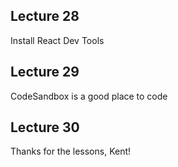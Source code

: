 ## Lecture 28

Install React Dev Tools

## Lecture 29

CodeSandbox is a good place to code

## Lecture 30

Thanks for the lessons, Kent!